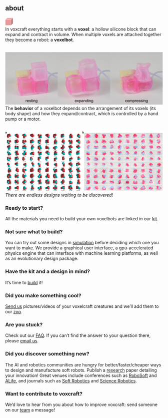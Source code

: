 ## about

<!-- <div class="icon">
<a href="https://youtu.be/hn2TpRjVPEo" target="_blank"><img src="img/one-block-med.png" width="5%"></a>
</div> -->

[<img src="img/one-block.svg" width="5%">](https://youtu.be/hn2TpRjVPEo)<br>
In voxcraft everything starts with a **voxel**: a hollow silicone block that can expand and contract in volume. 
When multiple voxels are attached together they become a robot: a **voxelbot**. 
<br><br>

![image](img/Behavior.png)
The **behavior** of a voxelbot depends on the arrangement of its voxels (its body shape) and how they expand/contract, which is controlled by a hand pump or a motor.
<br><br>

![image](img/roboSoftTeaser.png)
_There are endless designs waiting to be discovered!_


### **Ready to start?**
All the materials you need to build your own voxelbots are linked in our [kit](/kit).


### **Not sure what to build?**
You can try out some designs in [simulation](/design) before deciding which one you want to make. We provide a graphical user interface, a gpu-accelerated physics engine that can interface with machine learning platforms, as well as an evolutionary design package.


### **Have the kit and a design in mind?**
It’s time to [build](/build) it!


### **Did you make something cool?**
[Send us](/team) pictures/videos of your voxelcraft creatures and we’ll add them to our [zoo](/zoo).


### **Are you stuck?**
Check out our [FAQ](/faq). If you can’t find the answer to your question there, please [email us](/team).


### **Did you discover something new?**
The AI and robotics communities are hungry for better/faster/cheaper ways to design and manufacture soft robots. 
Publish a [research](/research) paper detailing your innovation!
Great venues include conferences such as 
[RoboSoft](http://robosoft2020.org/)
and
[ALife](http://2020.alife.org/),
and journals such as 
[Soft Robotics](https://home.liebertpub.com/publications/soft-robotics/616/)
and 
[Science Robotics](https://robotics.sciencemag.org/).


### **Want to contribute to voxcraft?**
We’d love to hear from you about how to improve voxcraft: send someone on our [team](/team) a message!



